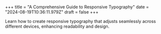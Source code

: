 +++
title = "A Comprehensive Guide to Responsive Typography"
date = "2024-08-19T10:36:11.979Z"
draft = false
+++

  Learn how to create responsive typography that adjusts seamlessly across different devices, enhancing readability and design.
        